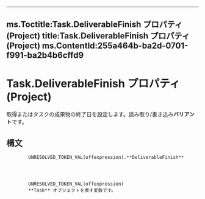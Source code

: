 

---
ms.Toctitle:Task.DeliverableFinish プロパティ (Project)
title:Task.DeliverableFinish プロパティ (Project)
ms.ContentId:255a464b-ba2d-0701-f991-ba2b4b6cffd9
---
# Task.DeliverableFinish プロパティ (Project)




取得またはタスクの成果物の終了日を設定します。読み取り/書き込み**バリアント**です。

## 構文

            UNRESOLVED_TOKEN_VAL(offexpression).**DeliverableFinish**




            UNRESOLVED_TOKEN_VAL(offexpression)
            **Task** オブジェクトを表す変数です。




